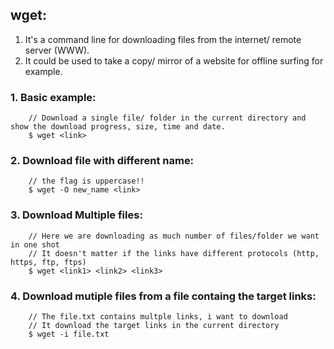 ## wget:
1) It's a command line for downloading files from the internet/ remote server (WWW).
2) It could be used to take a copy/ mirror of a website for offline surfing for example.

### 1. Basic example:
```shell
    // Download a single file/ folder in the current directory and show the download progress, size, time and date.
    $ wget <link>
```

### 2. Download file with different name:
```shell
    // the flag is uppercase!!
    $ wget -O new_name <link>
```

### 3. Download Multiple files:
```shell
    // Here we are downloading as much number of files/folder we want in one shot
    // It doesn't matter if the links have different protocols (http, https, ftp, ftps)
    $ wget <link1> <link2> <link3>
```

### 4. Download mutiple files from a file containg the target links:
```shell
    // The file.txt contains multple links, i want to download
    // It download the target links in the current directory
    $ wget -i file.txt
```